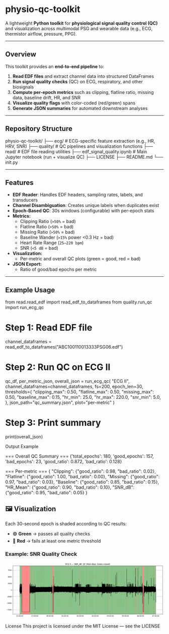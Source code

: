 #  physio-qc-toolkit

A lightweight **Python toolkit** for **physiological signal quality control (QC)** and visualization across multimodal PSG and wearable data (e.g., ECG, thermistor airflow, pressure, PPG).

---

##  Overview

This toolkit provides an **end-to-end pipeline** to:
1. **Read EDF files** and extract channel data into structured DataFrames  
2. **Run signal quality checks** (QC) on ECG, respiratory, and other biosignals  
3. **Compute per-epoch metrics** such as clipping, flatline ratio, missing data, baseline drift, HR, and SNR  
4. **Visualize quality flags** with color-coded (red/green) spans  
5. **Generate JSON summaries** for automated downstream analyses

---

##  Repository Structure

physio-qc-toolkit/
├── ecg/ # ECG-specific feature extraction (e.g., HR, HRV, SNR)
├── quality/ # QC pipelines and visualization functions
├── read/ # EDF file reading utilities
├── edf_signal_quality.ipynb # Main Jupyter notebook (run + visualize QC)
├── LICENSE
├── README.md
└── init.py

---

##  Features

- **EDF Reader**: Handles EDF headers, sampling rates, labels, and transducers  
- **Channel Disambiguation**: Creates unique labels when duplicates exist  
- **Epoch-Based QC**: 30s windows (configurable) with per-epoch stats  
- **Metrics:**
  - Clipping Ratio (`>50%` = bad)
  - Flatline Ratio (`>50%` = bad)
  - Missing Ratio (`>50%` = bad)
  - Baseline Wander (`>15%` power <0.3 Hz = bad)
  - Heart Rate Range (`25–220 bpm`)
  - SNR (`<5 dB` = bad)
- **Visualization:**  
  - Per-metric and overall QC plots (green = good, red = bad)
- **JSON Export:**  
  - Ratio of good/bad epochs per metric  

---

##  Example Usage

from read.read_edf import read_edf_to_dataframes
from quality.run_qc import run_ecg_qc

# Step 1: Read EDF file
channel_dataframes = read_edf_to_dataframes("ABC100110013333PSG06.edf")

# Step 2: Run QC on ECG II
qc_df, per_metric_json, overall_json = run_ecg_qc(
    "ECG II",
    channel_dataframes=channel_dataframes,
    fs=200,
    epoch_len=30,
    thresholds={
        "clipping_max": 0.50,
        "flatline_max": 0.50,
        "missing_max":  0.50,
        "baseline_max": 0.15,
        "hr_min": 25.0,
        "hr_max": 220.0,
        "snr_min": 5.0,
    },
    json_path="qc_summary.json",
    plot="per-metric"
)

# Step 3: Print summary
print(overall_json)

 Output Example

=== Overall QC Summary ===
{'total_epochs': 180, 'good_epochs': 157, 'bad_epochs': 23, 'good_ratio': 0.872, 'bad_ratio': 0.128}

===  Per-metric === 
{
  "Clipping": {"good_ratio": 0.98, "bad_ratio": 0.02},
  "Flatline": {"good_ratio": 1.00, "bad_ratio": 0.00},
  "Missing": {"good_ratio": 0.97, "bad_ratio": 0.03},
  "Baseline": {"good_ratio": 0.85, "bad_ratio": 0.15},
  "HR_Mean": {"good_ratio": 0.90, "bad_ratio": 0.10},
  "SNR_dB": {"good_ratio": 0.95, "bad_ratio": 0.05}
}


## 🖼️ Visualization

Each 30-second epoch is shaded according to QC results:
- 🟢 **Green** → passes all quality checks  
- 🔴 **Red** → fails at least one metric threshold  

### Example: SNR Quality Check
![ECG II — SNR_dB Quality Check](SNR.png)

License
This project is licensed under the MIT License — see the LICENSE